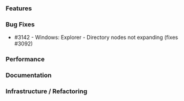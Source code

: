 ### Features 

### Bug Fixes

- #3142 - Windows: Explorer - Directory nodes not expanding (fixes #3092)

### Performance

### Documentation

### Infrastructure / Refactoring

